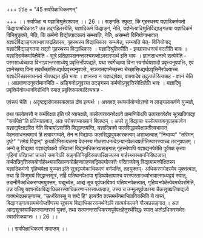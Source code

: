 +++
title = "45 सर्वापेक्षाधिकरणम्"

+++
।। सर्वापेक्षा च यज्ञादिश्रुतेरश्ववत् ।। 26 ।। सङ्गतिः स्फुटा, किं गृहस्थस्य यज्ञादिकर्मवतो विद्यायामधिकारः? उत तद्गहितस्येति, यज्ञादिकर्म विद्याङ्गं, नेति, यज्ञेनेत्यादिश्रुतिर्विद्याङ्गतया यज्ञादिकर्म विनियुङ्क्त्ते, नेति, किं कर्मणो विद्योत्पादकत्वं सम्भवति, नेति, असम्भवे विनियोगाभावात् यज्ञादेर्विद्याङ्गत्वाभावात्तद्रहितस्य, गृहस्थस्य विद्याधिकारः सम्भवेत्, सम्भवति चेत्- विनियोगाद् यज्ञादेर्विद्याङ्गतया तद्तो गृहस्थस्य विद्याधिकारः । यज्ञादिश्रुतिरपीति - इच्छासाधनत्वं वदतीति भावः । यज्ञादिसर्वकर्मापेक्षैवेति - सूत्रे प्रतिज्ञापदानन्तरश्चशब्दोऽवदारणार्थं इति भावः । ज्ञानसाधनत्वे सत्येवेति - परमसाध्येच्छया विनाऽवान्तरसाध्येषु प्रवृत्तिर्नोपपद्यते, यथा स्वर्गेच्छया विना स्वर्गार्थयज्ञादौ प्रवृत्त्यनुपपत्तिः, एवं ज्ञानेच्छया विना तदर्थेच्छासिध्द्यर्थप्रवृत्त्यनुपपत्तेः, सञ्जातज्ञानेच्छस्य चेच्छासिध्द्यर्थप्रवृत्तिनैरपेक्ष्याच्च यज्ञादेरिच्छासाधनत्वं नोपपद्यत इति भावः । ज्ञानस्य न यज्ञाद्यपेक्षा, वाक्यादेव तदुत्पत्तेरित्यत्राह - ज्ञानं चेति । आप्रयाणादनुवर्त्तमानमिति - अङ्गिनोऽनुवृत्त्या तदङ्गस्य कर्मणोऽनुवृत्तिरपेक्षितेति भावः । यज्ञादिषु प्रवृत्तिर्मनोवधानविरोधिनि स्यात् प्रवृत्तिरूपत्वादित्यत्राह -

एवंरूपं चेति । अदृष्टद्वारोपकारकत्वान्न दोष इत्यर्थः । अश्ववत् रथचर्यायोग्योऽश्वो न लाङ्गलाकर्षणे युज्यते,

तथा फलोत्पत्तौ न कर्मापेक्षत इति परे व्याचक्षते, फलोत्पत्तावनपेक्षत्वे प्रामाणिकेऽपि उत्पत्तावपेक्षैव सूत्रप्रतिपाद्या "सर्वापेक्षे"ति प्रतिमातत्वात्, अतः परोक्त्तव्याख्यानं क्लिष्टम् । अपरे तु विद्यायाः फलोत्पत्तावनुग्राहकत्वेन यज्ञाद्यपेक्षाऽस्ति नेति विचार्याऽस्तीति सिद्धान्तयन्ति, यज्ञादिवक्ये फलसिद्धावपेक्षाप्रतीत्यभावात् वेदनसाधनत्वमात्रं हि तत्रावगम्यते, तेन न विद्यायाः फलसिद्धावुपकारकत्वम् अशाब्दत्वात् "निचाय्य" "तस्मिन् दृष्टे" "तमेयं विद्वान्" इत्यादिभिरुत्पन्नस्य वेदनस्य मोक्षसाधनत्वेऽन्यानपेक्षत्वप्रतीतिस्वारस्याच्च तदनुपपन्नम् । अन्ये तु विद्याया यज्ञाद्यपेक्षत्वे परिव्राजां विद्यानधिकारप्रसङ्गात् गृहस्थेष्वपि यज्ञाद्यनपेक्षेति पूर्वपक्षं कृत्वा गृहिणां परिव्राजां चाचारे समानेऽपि सङ्गतिनिवृविरूपपारिव्राज्यस्य गार्हस्थ्यस्थाननिविष्टत्वात् कर्मतन्निवृत्तिरूपयोर्गार्हस्थ्यपारिव्राज्ययोर्ग्रहणाग्रहणवद्विकल्पोपपत्तेः परिव्राजकेषु विद्यायामनपेक्षितस्य यज्ञादिकर्मणो गृहिष्वपेक्षा युज्यत इति सूत्रद्वयमेकाधिकरणं वर्णयन्ति, तदयुक्त्तम्- अधिकरणभेदस्यैव युक्त्तत्वात्, तथा हि किमुभयं सिद्धान्तसूत्रं, तर्हि यतिष्वनपेक्षाया गृडिष्वपेक्षायाश्च परस्परतादर्थ्याभावात्साध्यद्वयं स्यात्, तदानीमैकाधिकरण्यमयुक्त्तम्, यद्युच्येत, आद्यं सूत्रं पूर्वपक्षविषयं यतिष्वनपेक्षत्वात्, गृहिष्वनपेक्षेत्येवमर्थपरमिति, तन्न यतिषु यज्ञानपेक्षविद्याधिकारस्याधिकरणान्तरसाध्यत्वात्, तस्य च तन्मूलपूर्वपक्षस्य चैकसूत्रप्रतिपाद्यत्वे वाक्यभेदप्रसङ्गाच्च, "ऊर्ध्वरेतस्सु च शब्दे हि" इत्यत्रैव तत्समर्थनमाभिप्रायिकमिति चे वाच्यं, विद्यानङ्गत्वसमर्थनोपक्षीणस्य सूत्रस्य विद्याधिकारसमर्थनेऽपि तात्पर्यकल्पने गौरवप्रसङ्गात् । अत आद्यसूत्रस्याधिकरणान्तरत्वं युक्त्तं, तथा सत्यनन्तराधिकरणपूर्वपक्षहेतुरर्थसिद्धः स्यात् अतोऽधिकरणभेदः स्वारसिकप्राप्तः ।। 26 ।।

।। सर्वापेक्षाधिकरणं समाप्तम् ।।

